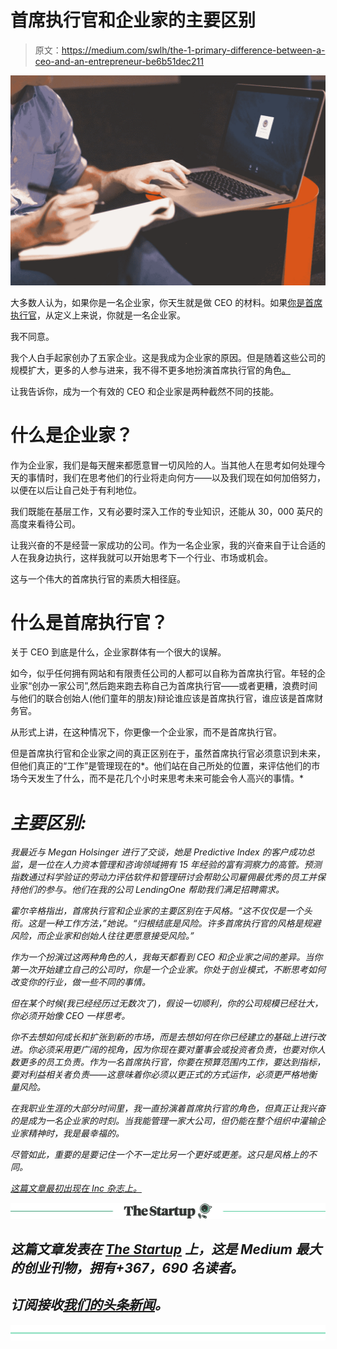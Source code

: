 # 首席执行官和企业家的主要区别

> 原文：<https://medium.com/swlh/the-1-primary-difference-between-a-ceo-and-an-entrepreneur-be6b51dec211>

![](img/d3fefa45f4bf4dd61848fcac67b29480.png)

大多数人认为，如果你是一名企业家，你天生就是做 CEO 的材料。如果[你是首席执行官](https://www.inc.com/bill-green/5-simple-things-you-can-do-to-effortlessly-grow-yo.html)，从定义上来说，你就是一名企业家。

我不同意。

我个人白手起家创办了五家企业。这是我成为企业家的原因。但是随着这些公司的规模扩大，更多的人参与进来，我不得不更多地扮演首席执行官的角色[。](https://www.inc.com/bill-green/thinking-about-expanding-your-business-heres-why-you-should-consider-acquiring-another-company.html)

让我告诉你，成为一个有效的 CEO 和企业家是两种截然不同的技能。

# 什么是企业家？

作为企业家，我们是每天醒来都愿意冒一切风险的人。当其他人在思考如何处理今天的事情时，我们在思考他们的行业将走向何方——以及我们现在如何加倍努力，以便在以后让自己处于有利地位。

我们既能在基层工作，又有必要时深入工作的专业知识，还能从 30，000 英尺的高度来看待公司。

让我兴奋的不是经营一家成功的公司。作为一名企业家，我的兴奋来自于让合适的人在我身边执行，这样我就可以开始思考下一个行业、市场或机会。

这与一个伟大的首席执行官的素质大相径庭。

# 什么是首席执行官？

关于 CEO 到底是什么，企业家群体有一个很大的误解。

如今，似乎任何拥有网站和有限责任公司的人都可以自称为首席执行官。年轻的企业家“创办一家公司”,然后跑来跑去称自己为首席执行官——或者更糟，浪费时间与他们的联合创始人(他们童年的朋友)辩论谁应该是首席执行官，谁应该是首席财务官。

从形式上讲，在这种情况下，你更像一个企业家，而不是首席执行官。

但是首席执行官和企业家之间的真正区别在于，虽然首席执行官必须意识到未来，但他们真正的“工作”是管理现在的*。他们站在自己所处的位置，来评估他们的市场今天发生了什么，而不是花几个小时来思考未来可能会令人高兴的事情。*

# *主要区别:*

*我最近与 Megan Holsinger 进行了交谈，她是 Predictive Index 的客户成功总监，是一位在人力资本管理和咨询领域拥有 15 年经验的富有洞察力的高管。预测指数通过科学验证的劳动力评估软件和管理研讨会帮助公司雇佣最优秀的员工并保持他们的参与。他们在我的公司 LendingOne 帮助我们满足招聘需求。*

*霍尔辛格指出，首席执行官和企业家的主要区别在于风格。“这不仅仅是一个头衔。这是一种工作方法，”她说。“归根结底是风险。许多首席执行官的风格是规避风险，而企业家和创始人往往更愿意接受风险。”*

*作为一个扮演过这两种角色的人，我每天都看到 CEO 和企业家之间的差异。当你第一次开始建立自己的公司时，你是一个企业家。你处于创业模式，不断思考如何改变你的行业，做一些不同的事情。*

*但在某个时候(我已经经历过无数次了)，假设一切顺利，你的公司规模已经壮大，你必须开始像 CEO 一样思考。*

*你不去想如何成长和扩张到新的市场，而是去想如何在你已经建立的基础上进行改进。你必须采用更广阔的视角，因为你现在要对董事会或投资者负责，也要对你人数更多的员工负责。作为一名首席执行官，你要在预算范围内工作，要达到指标，要对利益相关者负责——这意味着你必须以更正式的方式运作，必须更严格地衡量风险。*

*在我职业生涯的大部分时间里，我一直扮演着首席执行官的角色，但真正让我兴奋的是成为一名企业家的时刻。当我能管理一家大公司，但仍能在整个组织中灌输企业家精神时，我是最幸福的。*

*尽管如此，重要的是要记住一个不一定比另一个更好或更差。这只是风格上的不同。*

*[*这篇文章最初出现在 Inc 杂志上。*](https://www.inc.com/bill-green/whats-difference-between-a-ceo-an-entrepreneur-this-1-quality.html)*

*[![](img/308a8d84fb9b2fab43d66c117fcc4bb4.png)](https://medium.com/swlh)*

## *这篇文章发表在 [The Startup](https://medium.com/swlh) 上，这是 Medium 最大的创业刊物，拥有+367，690 名读者。*

## *订阅接收[我们的头条新闻](http://growthsupply.com/the-startup-newsletter/)。*

*[![](img/b0164736ea17a63403e660de5dedf91a.png)](https://medium.com/swlh)*